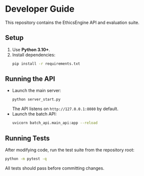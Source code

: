 # Developer Guide

This repository contains the EthicsEngine API and evaluation suite.

## Setup
1. Use **Python 3.10+**.
2. Install dependencies:
   ```bash
   pip install -r requirements.txt
   ```

## Running the API
- Launch the main server:
  ```bash
  python server_start.py
  ```
  The API listens on `http://127.0.0.1:8080` by default.
- Launch the batch API:
  ```bash
  uvicorn batch_api.main_api:app --reload
  ```

## Running Tests
After modifying code, run the test suite from the repository root:
```bash
python -m pytest -q
```
All tests should pass before committing changes.


